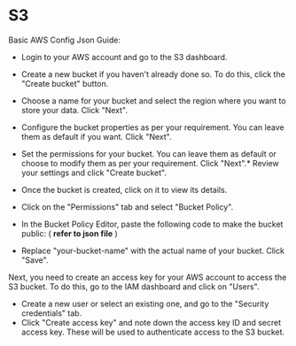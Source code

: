 # S3
Basic AWS Config Json Guide:

* Login to your AWS account and go to the S3 dashboard.
* Create a new bucket if you haven't already done so. To do this, click the "Create bucket" button.
* Choose a name for your bucket and select the region where you want to store your data. Click "Next".
* Configure the bucket properties as per your requirement. You can leave them as default if you want. Click "Next".
* Set the permissions for your bucket. You can leave them as default or choose to modify them as per your requirement. Click "Next".* Review your settings and click "Create bucket".
* Once the bucket is created, click on it to view its details.
* Click on the "Permissions" tab and select "Bucket Policy".

* In the Bucket Policy Editor, paste the following code to make the bucket public: ( **refer to json file** )

* Replace "your-bucket-name" with the actual name of your bucket.
Click "Save".



Next, you need to create an access key for your AWS account to access the S3 bucket. To do this, go to the IAM dashboard and click on "Users".

* Create a new user or select an existing one, and go to the "Security credentials" tab.
* Click "Create access key" and note down the access key ID and secret access key. These will be used to authenticate access to the S3 bucket.



